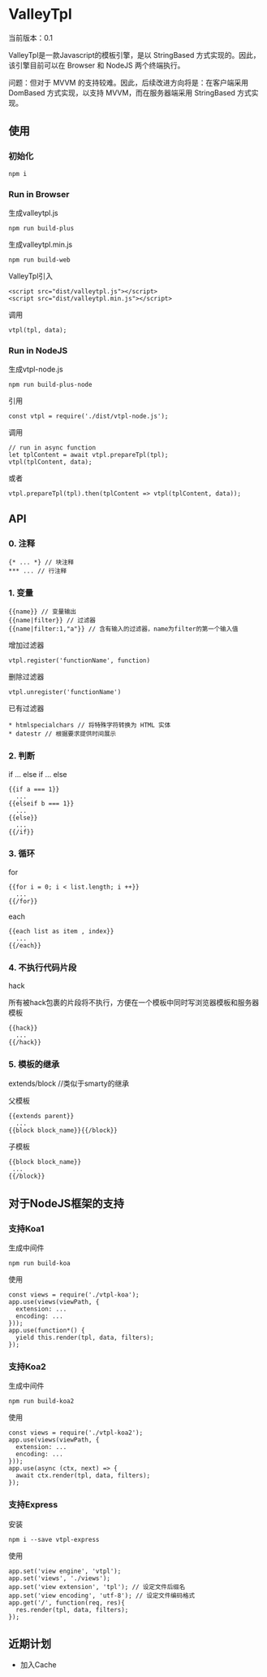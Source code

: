 # ValleyTpl

当前版本：0.1

ValleyTpl是一款Javascript的模板引擎，是以 StringBased 方式实现的。因此，该引擎目前可以在 Browser 和 NodeJS 两个终端执行。

问题：但对于 MVVM 的支持较难。因此，后续改进方向将是：在客户端采用 DomBased 方式实现，以支持 MVVM，而在服务器端采用 StringBased 方式实现。

## 使用

### 初始化

	npm i

### Run in Browser

生成valleytpl.js

	npm run build-plus

生成valleytpl.min.js

	npm run build-web

ValleyTpl引入

	<script src="dist/valleytpl.js"></script>
	<script src="dist/valleytpl.min.js"></script>

调用

	vtpl(tpl, data);

### Run in NodeJS

生成vtpl-node.js

	npm run build-plus-node

引用

	const vtpl = require('./dist/vtpl-node.js');

调用

	// run in async function
	let tplContent = await vtpl.prepareTpl(tpl);
	vtpl(tplContent, data);

或者

	vtpl.prepareTpl(tpl).then(tplContent => vtpl(tplContent, data));

## API

### 0. 注释

	{* ... *} // 块注释
	*** ... // 行注释

### 1. 变量

	{{name}} // 变量输出
	{{name|filter}} // 过滤器
	{{name|filter:1,"a"}} // 含有输入的过滤器，name为filter的第一个输入值

增加过滤器

	vtpl.register('functionName', function)

删除过滤器

	vtpl.unregister('functionName')

已有过滤器

	* htmlspecialchars // 将特殊字符转换为 HTML 实体
	* datestr // 根据要求提供时间展示

### 2. 判断

if ... else if ... else

	{{if a === 1}}
	  ...
	{{elseif b === 1}}
	  ...
	{{else}}
	  ...
	{{/if}}

### 3. 循环

for

	{{for i = 0; i < list.length; i ++}}
	  ...
	{{/for}}

each

	{{each list as item , index}}
	  ...
	{{/each}}

### 4. 不执行代码片段

hack

所有被hack包裹的片段将不执行，方便在一个模板中同时写浏览器模板和服务器模板

	{{hack}}
	  ...
	{{/hack}}

### 5. 模板的继承

extends/block //类似于smarty的继承

父模板

	{{extends parent}}
	  ...
	{{block block_name}}{{/block}}

子模板

	{{block block_name}}
	 ...
	{{/block}}

## 对于NodeJS框架的支持

### 支持Koa1

生成中间件

	npm run build-koa

使用

	const views = require('./vtpl-koa');
	app.use(views(viewPath, {
	  extension: ...
	  encoding: ...
	}));
	app.use(function*() {
	  yield this.render(tpl, data, filters);
	});

### 支持Koa2

生成中间件

	npm run build-koa2

使用

	const views = require('./vtpl-koa2');
	app.use(views(viewPath, {
	  extension: ...
	  encoding: ...
	}));
	app.use(async (ctx, next) => {
	  await ctx.render(tpl, data, filters);
	});

### 支持Express

安装

	npm i --save vtpl-express

使用

	app.set('view engine', 'vtpl');
	app.set('views', './views');
	app.set('view extension', 'tpl'); // 设定文件后缀名
	app.set('view encoding', 'utf-8'); // 设定文件编码格式
	app.get('/', function(req, res){
	  res.render(tpl, data, filters);
	});

## 近期计划

* 加入Cache

